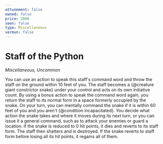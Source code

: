 ```yaml
---
attunement: false
owned: false
price: 2000
seen: false
type: Miscellaneous
vermun: false
---
```

# Staff of the Python

*Miscellaneous, Uncommon*

You can use an action to speak this staff's command word and throw the staff on the ground within 10 feet of you. The staff becomes a {@creature giant constrictor snake} under your control and acts on its own initiative count. By using a bonus action to speak the command word again, you return the staff to its normal form in a space formerly occupied by the snake. On your turn, you can mentally command the snake if it is within 60 feet of you and you aren't {@condition incapacitated}. You decide what action the snake takes and where it moves during its next turn, or you can issue it a general command, such as to attack your enemies or guard a location. If the snake is reduced to 0 hit points, it dies and reverts to its staff form. The staff then shatters and is destroyed. If the snake reverts to staff form before losing all its hit points, it regains all of them.
